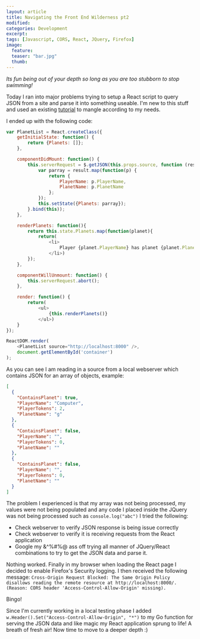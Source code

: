 ```yaml
---
layout: article
title: Navigating the Front End Wilderness pt2
modified:
categories: Development
excerpt: 
tags: [Javascript, CORS, React, JQuery, Firefox]
image:
  feature: 
  teaser: "bar.jpg"
  thumb:
---
```


_Its fun being out of your depth so long as you are too stubborn to stop swimming!_

Today I ran into major problems trying to setup a React script to query JSON from a site and parse it into something useable.  I'm new to this stuff and used an existing <a href="https://facebook.github.io/react/tips/initial-ajax.html">tutorial</a> to mangle according to my needs.

I ended up with the following code:

~~~ javascript
var PlanetList = React.createClass({
    getInitialState: function() {
        return {Planets: []};
    },

    componentDidMount: function() {
        this.serverRequest = $.getJSON(this.props.source, function (result) {
            var parray = result.map(function(p) {
                return {
                    PlayerName: p.PlayerName,
                    PlanetName: p.PlanetName
                };
            });
            this.setState({Planets: parray});
        }.bind(this));
    },

    renderPlanets: function(){
        return this.state.Planets.map(function(planet){
            return(
                <li>
                    Player {planet.PlayerName} has planet {planet.PlanetName}.
                </li>)
        });
    },

    componentWillUnmount: function() {
        this.serverRequest.abort();
    },

    render: function() {
        return(
            <ul>
                {this.renderPlanets()}
            </ul>)
    }
});

ReactDOM.render(
    <PlanetList source="http://localhost:8000" />,
    document.getElementById('container')
);
~~~

As you can see I am reading in a source from a local webserver which contains JSON for an array of objects, example:

~~~ json
[
  {
    "ContainsPlanet": true,
    "PlayerName": "Computer",
    "PlayerTokens": 2,
    "PlanetName": "g"
  },
  {
    "ContainsPlanet": false,
    "PlayerName": "",
    "PlayerTokens": 0,
    "PlanetName": ""
  },
  {
    "ContainsPlanet": false,
    "PlayerName": "",
    "PlayerTokens": 0,
    "PlanetName": ""
  }
]
~~~

The problem I experienced is that my array was not being processed, my values were not being populated and any code I placed inside the JQuery was not being processed such as `console.log("abc")`
I tried the following:

* Check webserver to verify JSON response is being issue correctly
* Check webserver to verify it is receiving requests from the React application
* Google my &^%#%@ ass off trying all manner of JQuery/React combinations to try to get the JSON data and parse it.

Nothing worked.  Finally in my browser when loading the React page I decided to enable Firefox's Security logging.  I then received the following message:
`Cross-Origin Request Blocked: The Same Origin Policy disallows reading the remote resource at http://localhost:8000/. (Reason: CORS header 'Access-Control-Allow-Origin' missing).`

Bingo!

Since I'm currently working in a local testing phase I added `w.Header().Set("Access-Control-Allow-Origin", "*")` to my Go function for serving the JSON data and like magic my React application sprung to life!  A breath of fresh air!  Now time to move to a deeper depth :)


